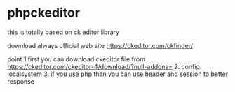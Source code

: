 # phpckeditor
this is totally based on ck editor library


download always official web site
https://ckeditor.com/ckfinder/

point 
1.first you can download ckeditor file from 
https://ckeditor.com/ckeditor-4/download/?null-addons=
2. config localsystem 
3. if you use php than you can use header and session to better response
